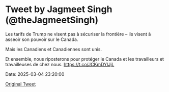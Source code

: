 # Tweet by Jagmeet Singh (@theJagmeetSingh)

Les tarifs de Trump ne visent pas à sécuriser la frontière – ils visent à asseoir son pouvoir sur le Canada.

Mais les Canadiens et Canadiennes sont unis.

Et ensemble, nous riposterons pour protéger le Canada et les travailleurs et travailleuses de chez nous. https://t.co/JCKmDYlJjL

Date: 2025-03-04 23:20:00

[Original Tweet](https://x.com/theJagmeetSingh/status/1897064513582588291)
